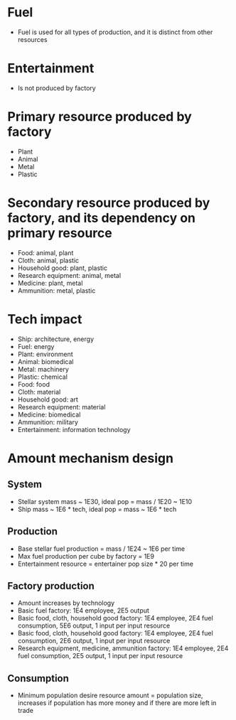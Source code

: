 # Fuel
* Fuel is used for all types of production, and it is distinct from other resources

# Entertainment
* Is not produced by factory

# Primary resource produced by factory
* Plant
* Animal
* Metal
* Plastic

# Secondary resource produced by factory, and its dependency on primary resource
* Food: animal, plant
* Cloth: animal, plastic
* Household good: plant, plastic
* Research equipment: animal, metal
* Medicine: plant, metal
* Ammunition: metal, plastic

# Tech impact
* Ship: architecture, energy
* Fuel: energy
* Plant: environment
* Animal: biomedical
* Metal: machinery
* Plastic: chemical
* Food: food
* Cloth: material
* Household good: art
* Research equipment: material
* Medicine: biomedical
* Ammunition: military
* Entertainment: information technology

# Amount mechanism design

## System
* Stellar system mass ~ 1E30, ideal pop = mass / 1E20 ~ 1E10
* Ship mass ~ 1E6 * tech, ideal pop = mass ~ 1E6 * tech
  
## Production
* Base stellar fuel production = mass / 1E24 ~ 1E6 per time
* Max fuel production per cube by factory = 1E9
* Entertainment resource = entertainer pop size * 20 per time

## Factory production
* Amount increases by technology
* Basic fuel factory: 1E4 employee, 2E5 output
* Basic food, cloth, household good factory: 1E4 employee, 2E4 fuel consumption, 5E6 output, 1 input per input resource
* Basic food, cloth, household good factory: 1E4 employee, 2E4 fuel consumption, 2E6 output, 1 input per input resource
* Research equipment, medicine, ammunition factory: 1E4 employee, 2E4 fuel consumption, 2E5 output, 1 input per input resource
  
## Consumption
* Minimum population desire resource amount = population size, increases if population has more money and if there are more left in trade